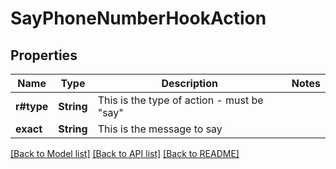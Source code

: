 # SayPhoneNumberHookAction

## Properties

Name | Type | Description | Notes
------------ | ------------- | ------------- | -------------
**r#type** | **String** | This is the type of action - must be \"say\" | 
**exact** | **String** | This is the message to say | 

[[Back to Model list]](../README.md#documentation-for-models) [[Back to API list]](../README.md#documentation-for-api-endpoints) [[Back to README]](../README.md)


